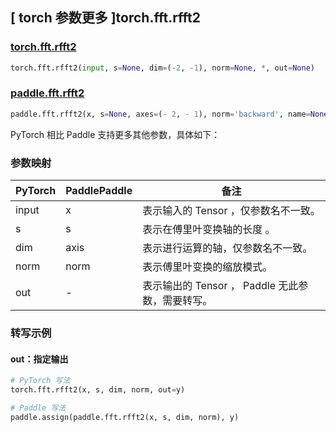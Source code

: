 ## [ torch 参数更多 ]torch.fft.rfft2

### [torch.fft.rfft2](https://pytorch.org/docs/stable/generated/torch.fft.rfft2.html)

```python
torch.fft.rfft2(input, s=None, dim=(-2, -1), norm=None, *, out=None)
```

### [paddle.fft.rfft2](https://www.paddlepaddle.org.cn/documentation/docs/zh/develop/api/paddle/fft/rfft2_cn.html#rfft2)

```python
paddle.fft.rfft2(x, s=None, axes=(- 2, - 1), norm='backward', name=None)
```

PyTorch 相比 Paddle 支持更多其他参数，具体如下：

### 参数映射

| PyTorch | PaddlePaddle | 备注  |
| ------- | ------------ | ----- |
| input     | x           | 表示输入的 Tensor ，仅参数名不一致。                         |
| s         | s           | 表示在傅里叶变换轴的长度 。                         |
| dim       | axis        | 表示进行运算的轴，仅参数名不一致。                           |
| norm      | norm        | 表示傅里叶变换的缩放模式。                         |
| out       | -           | 表示输出的 Tensor ， Paddle 无此参数，需要转写。         |

###  转写示例
#### out：指定输出
```python
# PyTorch 写法
torch.fft.rfft2(x, s, dim, norm, out=y)

# Paddle 写法
paddle.assign(paddle.fft.rfft2(x, s, dim, norm), y)
```

